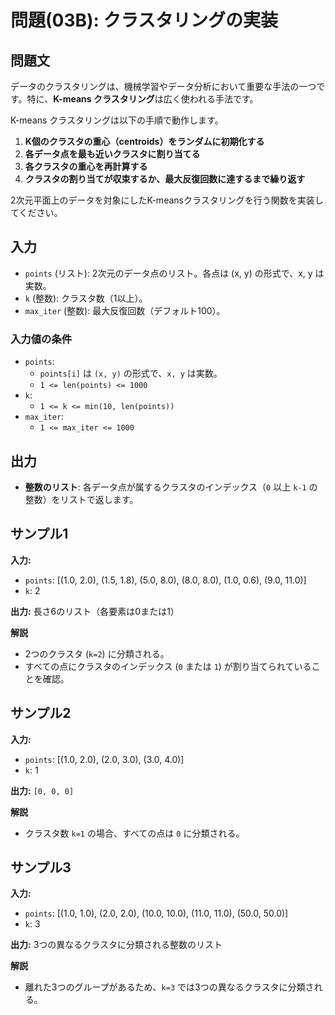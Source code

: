 # 問題(03B): クラスタリングの実装

## 問題文

データのクラスタリングは、機械学習やデータ分析において重要な手法の一つです。特に、**K-means クラスタリング**は広く使われる手法です。

K-means クラスタリングは以下の手順で動作します。

1. **K個のクラスタの重心（centroids）をランダムに初期化する**
2. **各データ点を最も近いクラスタに割り当てる**
3. **各クラスタの重心を再計算する**
4. **クラスタの割り当てが収束するか、最大反復回数に達するまで繰り返す**

2次元平面上のデータを対象にしたK-meansクラスタリングを行う関数を実装してください。

## 入力

- `points` (リスト): 2次元のデータ点のリスト。各点は (x, y) の形式で、x, y は実数。
- `k` (整数): クラスタ数（1以上）。
- `max_iter` (整数): 最大反復回数（デフォルト100）。

### 入力値の条件

- `points`:
  - `points[i]` は `(x, y)` の形式で、`x, y` は実数。
  - `1 <= len(points) <= 1000`
- `k`:
  - `1 <= k <= min(10, len(points))`
- `max_iter`:
  - `1 <= max_iter <= 1000`

## 出力

- **整数のリスト**: 各データ点が属するクラスタのインデックス（`0` 以上 `k-1` の整数）をリストで返します。

## サンプル1

**入力:**
- `points`: [(1.0, 2.0), (1.5, 1.8), (5.0, 8.0), (8.0, 8.0), (1.0, 0.6), (9.0, 11.0)]
- `k`: 2

**出力:** 長さ6のリスト（各要素は0または1）

**解説**

- 2つのクラスタ (`k=2`) に分類される。
- すべての点にクラスタのインデックス (`0` または `1`) が割り当てられていることを確認。

## サンプル2

**入力:**
- `points`: [(1.0, 2.0), (2.0, 3.0), (3.0, 4.0)]
- `k`: 1

**出力:** `[0, 0, 0]`

**解説**

- クラスタ数 `k=1` の場合、すべての点は `0` に分類される。

## サンプル3

**入力:**
- `points`: [(1.0, 1.0), (2.0, 2.0), (10.0, 10.0), (11.0, 11.0), (50.0, 50.0)]
- `k`: 3

**出力:** 3つの異なるクラスタに分類される整数のリスト

**解説**

- 離れた3つのグループがあるため、`k=3` では3つの異なるクラスタに分類される。
